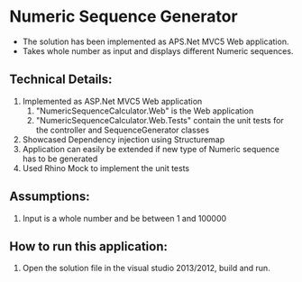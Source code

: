 <h1>Numeric Sequence Generator</h1>
<ul>
<li>The solution has been implemented as APS.Net MVC5 Web application. </li>
<li>Takes whole number as input and displays different Numeric sequences.</li>
</ul>

<h2>Technical Details:</h2>
<ol type="1">
	<li>Implemented as ASP.Net MVC5 Web application
			<ol><li> "NumericSequenceCalculator.Web" is the Web application</li>
			<li>"NumericSequenceCalculator.Web.Tests" contain the unit tests for the controller and SequenceGenerator classes</li></ol></li>
	<li>Showcased Dependency injection using Structuremap</li>
	<li>Application can easily be extended if new type of Numeric sequence has to be generated</li>
	<li>Used Rhino Mock to implement the unit tests</li>
</ol>

<h2>Assumptions:</h2>
<ol type="1">
	<li>Input is a whole number and be between 1 and 100000</li>
</ol>

<h2>How to run this application:</h2>
	<ol type="1">
	<li>Open the solution file in the visual studio 2013/2012, build and run.</li>
	</ol>
